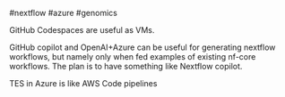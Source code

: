 #nextflow #azure #genomics

GitHub Codespaces are useful as VMs.

GitHub copilot and OpenAI+Azure can be useful for generating nextflow workflows, but namely only when fed examples of existing nf-core workflows. The plan is to have something like Nextflow copilot.

TES in Azure is like AWS Code pipelines

